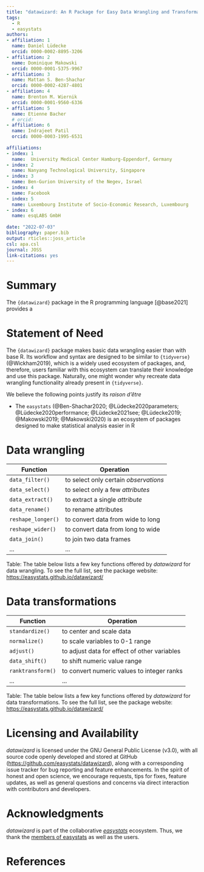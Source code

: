```yaml
---
title: "datawizard: An R Package for Easy Data Wrangling and Transformations"
tags:
  - R
  - easystats
authors:
- affiliation: 1
  name: Daniel Lüdecke
  orcid: 0000-0002-8895-3206
- affiliation: 2
  name: Dominique Makowski
  orcid: 0000-0001-5375-9967
- affiliation: 3
  name: Mattan S. Ben-Shachar
  orcid: 0000-0002-4287-4801
- affiliation: 4
  name: Brenton M. Wiernik
  orcid: 0000-0001-9560-6336
- affiliation: 5
  name: Etienne Bacher
  # orcid: 
- affiliation: 6
  name: Indrajeet Patil
  orcid: 0000-0003-1995-6531
  
affiliations:
- index: 1
  name:  University Medical Center Hamburg-Eppendorf, Germany
- index: 2
  name: Nanyang Technological University, Singapore
- index: 3
  name: Ben-Gurion University of the Negev, Israel
- index: 4
  name: Facebook
- index: 5
  name: Luxembourg Institute of Socio-Economic Research, Luxembourg
- index: 6
  name: esqLABS GmbH
  
date: "2022-07-03"
bibliography: paper.bib
output: rticles::joss_article
csl: apa.csl
journal: JOSS
link-citations: yes
---
```




# Summary

The `{datawizard}` package in the R programming language [@base2021] provides a

# Statement of Need

The `{datawizard}` package makes basic data wrangling easier than with base R. Its workflow and syntax are designed to be similar to `{tidyverse}` (@Wickham2019), which is a widely used ecosystem of packages, and, therefore, users familiar with this ecosystem can translate their knowledge and use this package. Naturally, one might wonder why recreate data wrangling functionality already present in `{tidyverse}`.

We believe the following points justify its *raison d’être*

- The `easystats` (@Ben-Shachar2020; @Lüdecke2020parameters; @Lüdecke2020performance; @Lüdecke2021see; @Lüdecke2019; @Makowski2019; @Makowski2020) is an ecosystem of packages designed to make statistical analysis easier in R

# Data wrangling

Function           | Operation                             |
------------------ | --------------------------------------|
`data_filter()`    | to select only certain *observations* |
`data_select()`    | to select only a few *attributes*     |
`data_extract()`   | to extract a single *attribute*       |
`data_rename()`    | to rename attributes                  |
`reshape_longer()` | to convert data from wide to long     |
`reshape_wider()`  | to convert data from long to wide     |
`data_join()`      | to join two data frames               |
    ...            |        ...                            |

Table: The table below lists a few key functions offered by *datawizard* for data wrangling. To see the full list, see the package website: <https://easystats.github.io/datawizard/>

# Data transformations

Function           | Operation                                     |
------------------ | ----------------------------------------------|
`standardize()`    | to center and scale data                      |
`normalize()`      | to scale variables to 0-1 range               |
`adjust()`         | to adjust data for effect of other variables  |
`data_shift()`     | to shift numeric value range                  |
`ranktransform()`  | to convert numeric values to integer ranks    |
    ...            |        ...                                    |

Table: The table below lists a few key functions offered by *datawizard* for data transformations. To see the full list, see the package website: <https://easystats.github.io/datawizard/>

# Licensing and Availability

*datawizard* is licensed under the GNU General Public License (v3.0), with all source code openly developed and stored at GitHub (<https://github.com/easystats/datawizard>), along with a corresponding issue tracker for bug reporting and feature enhancements. In the spirit of honest and open science, we encourage requests, tips for fixes, feature updates, as well as general questions and concerns via direct interaction with contributors and developers.

# Acknowledgments

*datawizard* is part of the collaborative [*easystats*](https://github.com/easystats/easystats) ecosystem. Thus, we thank the [members of easystats](https://github.com/orgs/easystats/people) as well as the users.

# References

